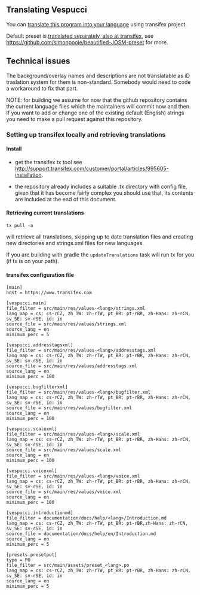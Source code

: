 ## Translating Vespucci

You can [translate this program into your language](https://www.transifex.com/openstreetmap/vespucci/dashboard/) using transifex project.

Default preset is [translated separately, also at transifex](https://www.transifex.com/openstreetmap/presets/dashboard/), see https://github.com/simonpoole/beautified-JOSM-preset for more.

## Technical issues

The background/overlay names and descriptions are not translatable as iD traslation system for them is non-standard. Somebody would need to code a workaround to fix that part.

NOTE: for building we assume for now that the github repository contains the current language files which the maintainers will commit now and then. If you want to add or change one of the existing default (English) strings you need to make a pull request against this repository.

### Setting up transifex locally and retrieving translations

#### Install

- get the transifex tx tool see http://support.transifex.com/customer/portal/articles/995605-installation.

- the repository already includes a suitable .tx directory with config file, given that it has become fairly complex you should use that, its contents are included at the end of this document.
 
#### Retrieving current translations
 
    tx pull -a
 
will retrieve all translations, skipping up to date translation files and creating new directories and strings.xml files for new languages.
 
If you are building with gradle the ``updateTranslations`` task will run tx for you (if tx is on your path).
 
 
#### transifex configuration file

    [main]
    host = https://www.transifex.com
    
    [vespucci.main]
    file_filter = src/main/res/values-<lang>/strings.xml
    lang_map = cs: cs-rCZ, zh_TW: zh-rTW, pt_BR: pt-rBR, zh-Hans: zh-rCN, sv_SE: sv-rSE, id: in 
    source_file = src/main/res/values/strings.xml
    source_lang = en
    minimum_perc = 5
    
    [vespucci.addresstagsxml]
    file_filter = src/main/res/values-<lang>/addresstags.xml
    lang_map = cs: cs-rCZ, zh_TW: zh-rTW, pt_BR: pt-rBR, zh-Hans: zh-rCN, sv_SE: sv-rSE, id: in
    source_file = src/main/res/values/addresstags.xml
    source_lang = en
    minimum_perc = 100
    
    [vespucci.bugfilterxml]
    file_filter = src/main/res/values-<lang>/bugfilter.xml
    lang_map = cs: cs-rCZ, zh_TW: zh-rTW, pt_BR: pt-rBR, zh-Hans: zh-rCN, sv_SE: sv-rSE, id: in
    source_file = src/main/res/values/bugfilter.xml
    source_lang = en
    minimum_perc = 100
    
    [vespucci.scalexml]
    file_filter = src/main/res/values-<lang>/scale.xml
    lang_map = cs: cs-rCZ, zh_TW: zh-rTW, pt_BR: pt-rBR, zh-Hans: zh-rCN, sv_SE: sv-rSE, id: in
    source_file = src/main/res/values/scale.xml
    source_lang = en
    minimum_perc = 100
    
    [vespucci.voicexml]
    file_filter = src/main/res/values-<lang>/voice.xml
    lang_map = cs: cs-rCZ, zh_TW: zh-rTW, pt_BR: pt-rBR, zh-Hans: zh-rCN, sv_SE: sv-rSE, id: in
    source_file = src/main/res/values/voice.xml
    source_lang = en
    minimum_perc = 100
    
    [vespucci.introductionmd]
    file_filter = documentation/docs/help/<lang>/Introduction.md
    lang_map = cs: cs-rCZ, zh_TW: zh-rTW, pt_BR: pt-rBR,zh-Hans: zh-rCN, sv_SE: sv-rSE, id: in 
    source_file = documentation/docs/help/en/Introduction.md
    source_lang = en
    minimum_perc = 5
    
    [presets.presetpot]
    type = PO
    file_filter = src/main/assets/preset_<lang>.po
    lang_map = cs: cs-rCZ, zh_TW: zh-rTW, pt_BR: pt-rBR, zh-Hans: zh-rCN, sv_SE: sv-rSE, id: in
    source_lang = en
    minimum_perc = 5

